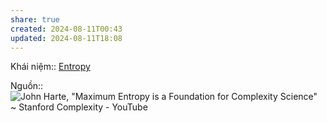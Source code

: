 ```yaml
---
share: true
created: 2024-08-11T00:43
updated: 2024-08-11T18:08
---
```

Khái niệm:: [Entropy](../../%CE%9E%20Kh%C3%A1i%20ni%E1%BB%87m/V%E1%BA%ADt%20l%C3%BD/Entropy.md)

Nguồn:: ![John Harte, "Maximum Entropy is a Foundation for Complexity Science" \~ Stanford Complexity - YouTube](https://www.youtube.com/watch?v=XElfPKCG69o)